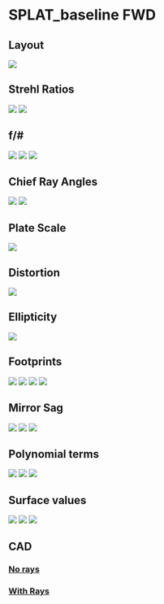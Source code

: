 # SPLAT_baseline FWD
## Layout
![](layout/3DLayout.JPG)
## Strehl Ratios
![](strehls/focal_plane_strehls.png)
![](strehls/sky_strehls.png)
## f/\#
![](fNumbers/fnumber_av.png)
![](fNumbers/fnumber_hists.png)
![](fNumbers/fnumber_xy_direction_maps.png)
## Chief Ray Angles
![](chief_ray/chief_ray_angles_hist.png)
![](chief_ray/chief_ray_angles_map.png)
## Plate Scale
![](plate_scale/plate_scale.png)
## Distortion
![](distortion/distortion.png)
## Ellipticity
![](ellipticity/ellipticity.png)
## Footprints
![](footprints/footprints_Image.JPG)
![](footprints/footprints_prime.JPG)
![](footprints/footprints_second.JPG)
![](footprints/footprints_tert.JPG)
## Mirror Sag
![](sag/surface_sag_surf_prime.JPG)
![](sag/surface_sag_surf_second.JPG)
![](sag/surface_sag_surf_tert.JPG)
## Polynomial terms
![](CAD/tex_tables/prime_shape_table.png)
![](CAD/tex_tables/second_shape_table.png)
![](CAD/tex_tables/tert_shape_table.png)

## Surface values
![](CAD/sag_tables/prime_surface_values_table.png)
![](CAD/sag_tables/second_surface_values_table.png)
![](CAD/sag_tables/tert_surface_values_table.png)

## CAD
### [No rays](CAD)

### [With Rays](CAD)

